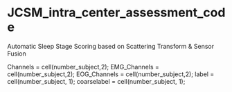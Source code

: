 # JCSM_intra_center_assessment_code
Automatic Sleep Stage Scoring based on Scattering Transform &amp; Sensor Fusion

Channels = cell(number_subject,2);
EMG_Channels = cell(number_subject,2);
EOG_Channels = cell(number_subject,2);
label = cell(number_subject, 1);
coarselabel = cell(number_subject, 1);
